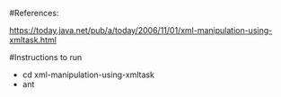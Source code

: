 #References:

https://today.java.net/pub/a/today/2006/11/01/xml-manipulation-using-xmltask.html

#Instructions to run
 - cd xml-manipulation-using-xmltask
 - ant
